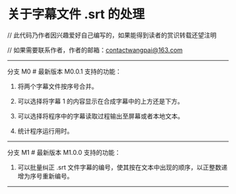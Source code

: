 # 关于字幕文件 .srt 的处理

// 此代码乃作者因兴趣爱好自己编写的，如果能得到读者的赏识转载还望注明

// 如果需要联系作者，作者的邮箱：contactwangpai@163.com

---

分支 M0 # 最新版本 M0.0.1 支持的功能：

1. 将两个字幕文件按序号合并。

2. 可以选择将字幕 1 的内容显示在合成字幕中的上方还是下方。

3. 可以选择将程序中的字幕读取过程输出至屏幕或者本地文本。

4. 统计程序运行用时。

---

分支 M1 # 最新版本 M1.0.0 支持的功能：

1. 可以批量纠正 .srt 文件字幕的编号，使其按在文本中出现的顺序，以正整数递增为序号重新编号。

---


